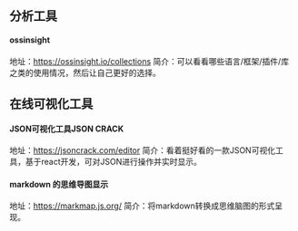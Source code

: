## 分析工具
#### ossinsight
地址：https://ossinsight.io/collections
简介：可以看看哪些语言/框架/插件/库之类的使用情况，然后让自己更好的选择。


## 在线可视化工具
#### JSON可视化工具JSON CRACK
地址：https://jsoncrack.com/editor
简介：看着挺好看的一款JSON可视化工具，基于react开发，可对JSON进行操作并实时显示。

#### markdown 的思维导图显示
地址：https://markmap.js.org/
简介：将markdown转换成思维脑图的形式呈现。